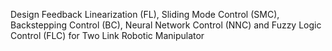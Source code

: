 Design Feedback Linearization (FL), Sliding Mode Control (SMC), Backstepping Control (BC), Neural Network Control (NNC) and Fuzzy Logic Control (FLC) for Two Link Robotic Manipulator 
